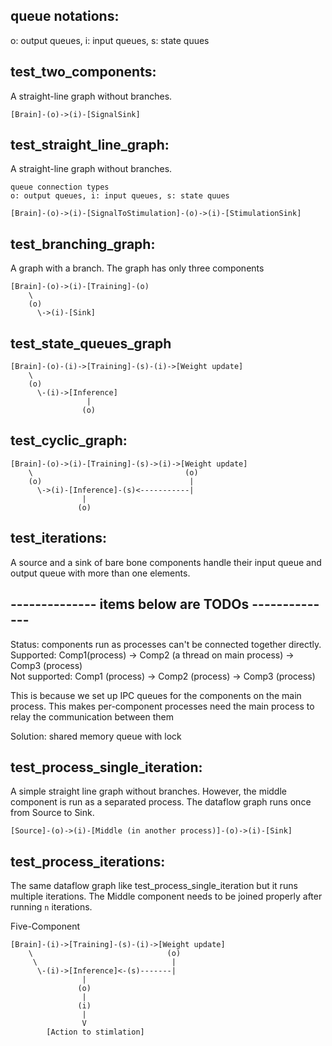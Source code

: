 ## queue notations:
o: output queues, i: input queues, s: state quues

## test_two_components:
A straight-line graph without branches. 
```{python}
[Brain]-(o)->(i)-[SignalSink]
```

## test_straight_line_graph:
A straight-line graph without branches. 
```{python}
queue connection types
o: output queues, i: input queues, s: state quues

[Brain]-(o)->(i)-[SignalToStimulation]-(o)->(i)-[StimulationSink]
```

## test_branching_graph:
A graph with a branch. The graph has only three components
```{python}
[Brain]-(o)->(i)-[Training]-(o)
    \ 
    (o)
      \->(i)-[Sink] 
```

## test_state_queues_graph
```{python}
[Brain]-(o)-(i)->[Training]-(s)-(i)->[Weight update] 
    \ 
    (o)                                                  
      \-(i)->[Inference]                                
                 |
                (o)
```

## test_cyclic_graph:

```{python}
[Brain]-(o)->(i)-[Training]-(s)->(i)->[Weight update] 
    \                                  (o)   
    (o)                                 |
      \->(i)-[Inference]-(s)<-----------|
                |
               (o) 
```

## test_iterations:
A source and a sink of bare bone components handle their input queue and output queue with more than one elements.

## -------------- items below are TODOs --------------

Status: components run as processes can't be connected together directly.
Supported: Comp1(process) -> Comp2 (a thread on main process) -> Comp3 (process)  
Not supported: Comp1 (process) -> Comp2 (process) -> Comp3 (process)

This is because we set up IPC queues for the components on the main process.
This makes per-component processes need the main process to relay the communication between them

Solution: shared memory queue with lock

## test_process_single_iteration:
A simple straight line graph without branches. However, the middle component is run as a separated process.
The dataflow graph runs once from Source to Sink.
```{python}
[Source]-(o)->(i)-[Middle (in another process)]-(o)->(i)-[Sink]
```

## test_process_iterations:
The same dataflow graph like test_process_single_iteration but it runs multiple iterations. The Middle component needs to be joined properly after running `n` iterations.  

Five-Component
```{python} 
[Brain]-(i)->[Training]-(s)-(i)->[Weight update] 
    \                              (o)   
     \                              |
      \-(i)->[Inference]<-(s)-------|
                |
               (o)
                |
               (i)
                |
                V
        [Action to stimlation]    
```